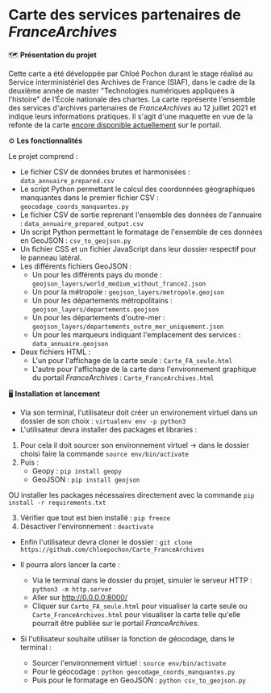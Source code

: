 # Carte des services partenaires de _FranceArchives_

  :world_map: **Présentation du projet**

Cette carte a été développée par Chloé Pochon durant le stage réalisé au Service interministériel des Archives de France (SIAF), dans le cadre de la deuxième année de master "Technologies numériques appliquées à l'histoire" de l'École nationale des chartes.
La carte représente l'ensemble des services d'archives partenaires de _FranceArchives_ au 12 juillet 2021 et indique leurs informations pratiques. Il s'agit d'une maquette en vue de la refonte de la carte [encore disponible actuellement](https://francearchives.fr/fr/annuaire/departements) sur le portail.


 
:gear: **Les fonctionnalités**

Le projet comprend :
* Le fichier CSV de données brutes et harmonisées : `data_annuaire_prepared.csv`
* Le script Python permettant le calcul des coordonnées géographiques manquantes dans le premier fichier CSV : `geocodage_coords_manquantes.py`
* Le fichier CSV  de sortie reprenant l'ensemble des données de l'annuaire : `data_annuaire_prepared_output.csv`
* Un script Python permettant le formatage de l'ensemble de ces données en GeoJSON : `csv_to_geojson.py`
* Un fichier CSS et un fichier JavaScript dans leur dossier respectif pour le panneau latéral.
* Les différents fichiers GeoJSON :
  - Un pour les différents pays du monde : `geojson_layers/world_medium_without_france2.json`
  - Un pour la métropole : `geojson_layers/metropole.geojson`
  - Un pour les départements métropolitains : `geojson_layers/departements.geojson`
  - Un pour les départements d'outre-mer : `geojson_layers/departements_outre_mer_uniquement.json`
  - Un pour les marqueurs indiquant l'emplacement des services : `data_annuaire.geojson`
* Deux fichiers HTML :
  - L'un pour l'affichage de la carte seule : `Carte_FA_seule.html`
  - L'autre pour l'affichage de la carte dans l'environnement graphique du portail _FranceArchives_ : `Carte_FranceArchives.html`

  
:desktop_computer: **Installation et lancement**
 
 * Via son terminal, l'utilisateur doit créer un environement virtuel dans un dossier de son choix : `virtualenv env -p python3`
 * L'utilisateur devra installer des packages et libraries : 
  1. Pour cela il doit sourcer son environnement virtuel 
    -> dans le dossier choisi faire la commande `source env/bin/activate` 
  2.  Puis : 
       - Geopy : `pip install geopy`
       - GeoJSON : `pip install geojson`
       
  OU installer les packages nécessaires directement avec la commande `pip install -r requirements.txt`
  
  3. Vérifier que tout est bien installé : `pip freeze`
  4. Désactiver l'environnement : `deactivate`
 
 * Enfin l'utilisateur devra cloner le dossier : `git clone https://github.com/chloepochon/Carte_FranceArchives`
 
 * Il pourra alors lancer la carte : 
    - Via le terminal dans le dossier du projet, simuler le serveur HTTP : `python3 -m http.server`
    - Aller sur http://0.0.0.0:8000/ 
    - Cliquer sur `Carte_FA_seule.html` pour visualiser la carte seule ou `Carte_FranceArchives.html` pour visualiser la carte telle qu'elle pourrait être publiée sur le portail _FranceArchives_.



* Si l'utilisateur souhaite utiliser la fonction de géocodage, dans le terminal :
   - Sourcer l'environnement virtuel : `source env/bin/activate`
   - Pour le géocodage : `python geocodage_coords_manquantes.py`
   - Puis pour le formatage en GeoJSON : `python csv_to_geojson.py`
  
